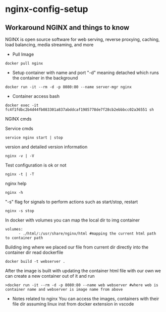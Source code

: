 # nginx-config-setup

## Workaround NGINX and things to know

NGINX is open source software for web serving, reverse proxying, caching, load balancing, media streaming, and more

- Pull Image

```
docker pull nginx
```

- Setup container with name and port
  "-d" meaning detached which runs the container in the background

```
docker run -it --rm -d -p 8080:80 --name server-mgr nginx
```

- Container access bash

```
docker exec -it fc4f1fdbc2b4d44fb083301a837abddcaf1985778de7f28cb2ebbbcc02a36551 sh
```

NGINX cmds

Service cmds

```
service nginx start | stop
```

version and detailed version information

```
nginx -v | -V
```

Test configuration is ok or not

```
nginx -t | -T
```

nginx help

```
nginx -h
```

"-s" flag for signals to perform actions such as start/stop, restart

```
nginx -s stop
```

In docker with volumes you can map the local dir to img container

```
volumes:
      - ./html/:/usr/share/nginx/html #mapping the current html path to container path

```

Building img where we placed our file from current dir directly into the container dir read dockerfile

```
docker build -t webserver .
```

After the image is built with updating the container html file with our own we can create a new container out of it and run

```
>docker run -it --rm -d -p 8080:80 --name web webserver #where web is container name and webserver is image name from above
```

- Notes related to nginx
  You can access the images, containers with their file dir assuming linux inst from docker extension in vscode
